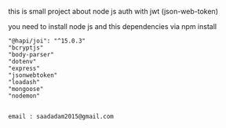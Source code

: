this is small project about node js auth with jwt (json-web-token)

you need to install node js and this dependencies via npm install 


    "@hapi/joi": "^15.0.3"
    "bcryptjs"
    "body-parser"
    "dotenv"
    "express"
    "jsonwebtoken"
    "loadash"
    "mongoose"
    "nodemon"


    email : saadadam2015@gmail.com